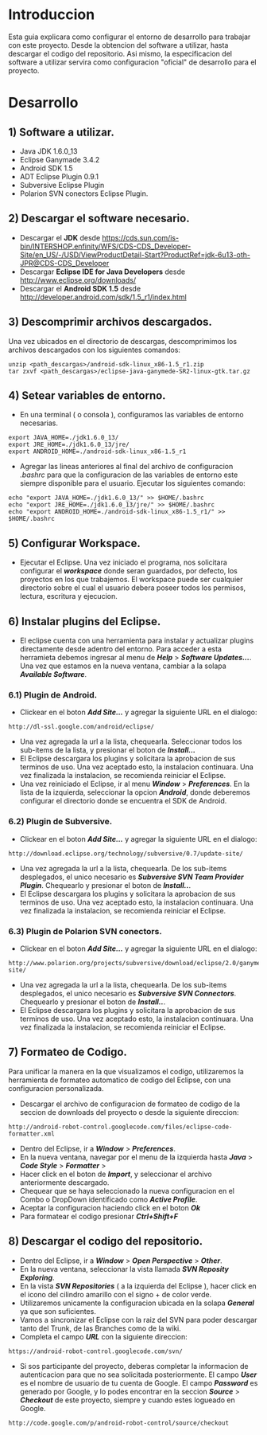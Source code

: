 # Introduccion #

Esta guia explicara como configurar el entorno de desarrollo para trabajar con este proyecto. Desde la obtencion del software a utilizar, hasta descargar el codigo del repositorio.
Asi mismo, la especificacion del software a utilizar servira como configuracion "oficial" de desarrollo para el proyecto.

# Desarrollo #

## 1) Software a utilizar. ##
  * Java JDK 1.6.0\_13
  * Eclipse Ganymade 3.4.2
  * Android SDK 1.5
  * ADT Eclipse Plugin 0.9.1
  * Subversive Eclipse Plugin
  * Polarion SVN conectors Eclipse Plugin.

## 2) Descargar el software necesario. ##
  * Descargar el **JDK** desde https://cds.sun.com/is-bin/INTERSHOP.enfinity/WFS/CDS-CDS_Developer-Site/en_US/-/USD/ViewProductDetail-Start?ProductRef=jdk-6u13-oth-JPR@CDS-CDS_Developer
  * Descargar **Eclipse IDE for Java Developers** desde http://www.eclipse.org/downloads/
  * Descargar el **Android SDK 1.5** desde http://developer.android.com/sdk/1.5_r1/index.html

## 3) Descomprimir archivos descargados. ##
Una vez ubicados en el directorio de descargas, descomprimimos los archivos descargados con los siguientes comandos:
```
unzip <path_descargas>/android-sdk-linux_x86-1.5_r1.zip
tar zxvf <path_descargas>/eclipse-java-ganymede-SR2-linux-gtk.tar.gz
```

## 4) Setear variables de entorno. ##
  * En una terminal ( o consola ), configuramos las variables de entorno necesarias.
```
export JAVA_HOME=./jdk1.6.0_13/
export JRE_HOME=./jdk1.6.0_13/jre/
export ANDROID_HOME=./android-sdk-linux_x86-1.5_r1
```
  * Agregar las lineas anteriores al final del archivo de configuracion _.bashrc_ para que la configuracion de las variables de entorno este siempre disponible para el usuario. Ejecutar los siguientes comando:
```
echo "export JAVA_HOME=./jdk1.6.0_13/" >> $HOME/.bashrc
echo "export JRE_HOME=./jdk1.6.0_13/jre/" >> $HOME/.bashrc
echo "export ANDROID_HOME=./android-sdk-linux_x86-1.5_r1/" >> $HOME/.bashrc
```

## 5) Configurar Workspace. ##
  * Ejecutar el Eclipse. Una vez iniciado el programa, nos solicitara configurar el **_workspace_** donde seran guardados, por defecto, los proyectos en los que trabajemos. El workspace puede ser cualquier directorio sobre el cual el usuario debera poseer todos los permisos, lectura, escritura y ejecucion.

## 6) Instalar plugins del Eclipse. ##
  * El eclipse cuenta con una herramienta para instalar y actualizar plugins directamente desde adentro del entorno. Para acceder a esta herramieta debemos ingresar al menu de **_Help_** > **_Software Updates..._**. Una vez que estamos en la nueva ventana, cambiar a la solapa **_Available Software_**.

### 6.1) Plugin de Android. ###
  * Clickear en el boton **_Add Site..._** y agregar la siguiente URL en el dialogo:
```
http://dl-ssl.google.com/android/eclipse/
```
  * Una vez agregada la url a la lista, chequearla. Seleccionar todos los sub-items de la lista, y presionar el boton de **_Install..._**
  * El Eclipse descargara los plugins y solicitara la aprobacion de sus terminos de uso. Una vez aceptado esto, la instalacion continuara. Una vez finalizada la instalacion, se recomienda reiniciar el Eclipse.
  * Una vez reiniciado el Eclipse, ir al menu **_Window_** > **_Preferences_**. En la lista de la izquierda, seleccionar la opcion **_Android_**, donde deberemos configurar el directorio donde se encuentra el SDK de Android.

### 6.2) Plugin de Subversive. ###
  * Clickear en el boton **_Add Site..._** y agregar la siguiente URL en el dialogo:
```
http://download.eclipse.org/technology/subversive/0.7/update-site/
```
  * Una vez agregada la url a la lista, chequearla. De los sub-items desplegados, el unico necesario es **_Subversive SVN Team Provider Plugin_**. Chequearlo y presionar el boton de **_Install.._**.
  * El Eclipse descargara los plugins y solicitara la aprobacion de sus terminos de uso. Una vez aceptado esto, la instalacion continuara. Una vez finalizada la instalacion, se recomienda reiniciar el Eclipse.

### 6.3) Plugin de Polarion SVN conectors. ###
  * Clickear en el boton **_Add Site..._** y agregar la siguiente URL en el dialogo:
```
http://www.polarion.org/projects/subversive/download/eclipse/2.0/ganymede-site/
```
  * Una vez agregada la url a la lista, chequearla. De los sub-items desplegados, el unico necesario es **_Subversive SVN Connectors_**. Chequearlo y presionar el boton de   **_Install.._**.
  * El Eclipse descargara los plugins y solicitara la aprobacion de sus terminos de uso. Una vez aceptado esto, la instalacion continuara. Una vez finalizada la instalacion, se recomienda reiniciar el Eclipse.

## 7) Formateo de Codigo. ##
Para unificar la manera en la que visualizamos el codigo, utilizaremos la herramienta de formateo automatico de codigo del Eclipse, con una configuracion personalizada.
  * Descargar el archivo de configuracion de formateo de codigo de la seccion de downloads del proyecto o desde la siguiente direccion:
```
http://android-robot-control.googlecode.com/files/eclipse-code-formatter.xml
```
  * Dentro del Eclipse, ir a **_Window_** > **_Preferences_**.
  * En la nueva ventana, navegar por el menu de la izquierda hasta **_Java_** > **_Code Style_** > **_Formatter_** >
  * Hacer click en el boton de **_Import_**, y seleccionar el archivo anteriormente descargado.
  * Chequear que se haya seleccionado la nueva configuracion en el Combo o DropDown identificado como **_Active Profile_**.
  * Aceptar la configuracion haciendo click en el boton **_Ok_**
  * Para formatear el codigo presionar **_Ctrl+Shift+F_**

## 8) Descargar el codigo del repositorio. ##
  * Dentro del Eclipse, ir a **_Window_** > **_Open Perspective_** > **_Other_**.
  * En la nueva ventana, seleccionar la vista llamada **_SVN Reposity Exploring_**.
  * En la vista **_SVN Repositories_** ( a la izquierda del Eclipse ), hacer click en el icono del cilindro amarillo con el signo + de color verde.
  * Utilizaremos unicamente la configuracion ubicada en la solapa **_General_** ya que son suficientes.
  * Vamos a sincronizar el Eclipse con la raiz del SVN para poder descargar tanto del Trunk, de las Branches como de la wiki.
  * Completa el campo **_URL_** con la siguiente direccion:
```
https://android-robot-control.googlecode.com/svn/
```
  * Si sos participante del proyecto, deberas completar la informacion de autenticacion para que no sea solicitada posteriormente. El campo **_User_** es el nombre de usuario de tu cuenta de Google. El campo **_Password_** es generado por Google, y lo podes encontrar en la seccion **_Source_** > **_Checkout_** de este proyecto, siempre y cuando estes logueado en Google.
```
http://code.google.com/p/android-robot-control/source/checkout
```